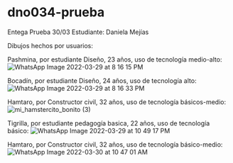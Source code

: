 # dno034-prueba
Entega Prueba 30/03
Estudiante: Daniela Mejías

Dibujos hechos por usuarios: 

Pashmina, por estudiante Diseño, 23 años, uso de tecnología medio-alto: 
![WhatsApp Image 2022-03-29 at 8 16 15 PM](https://user-images.githubusercontent.com/75910897/160851772-2409d2d5-7c27-4ee2-98ac-797c5dfafbe6.jpeg)

Bocadín, por estudiante Diseño, 24 años, uso de tecnología alto:
![WhatsApp Image 2022-03-29 at 8 16 33 PM](https://user-images.githubusercontent.com/75910897/160852080-9c9d30eb-ce45-41e8-967f-54abe62f5392.jpeg)

Hamtaro, por Constructor civil, 32 años, uso de tecnología básicos-medio:
![mi_hamstercito_bonito (3)](https://user-images.githubusercontent.com/75910897/160852286-1ee690f3-8bad-4e41-b3f1-034df74dc131.jpg)

Tigrilla, por estudiante pedagogía basica, 22 años, uso de tecnología básico:
![WhatsApp Image 2022-03-29 at 10 49 17 PM](https://user-images.githubusercontent.com/75910897/160852402-40a92c58-5af0-4646-bbf8-0b478a301ff6.jpeg)

Hamtaro, por Constructor civil, 32 años, uso de tecnología básico-medio:
![WhatsApp Image 2022-03-30 at 10 47 01 AM](https://user-images.githubusercontent.com/75910897/160852639-9ce40e6e-5d95-483c-a38c-b20f31bb2a71.jpeg)
